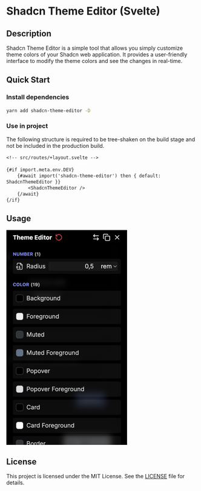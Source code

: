 # Shadcn Theme Editor (Svelte)

## Description
Shadcn Theme Editor is a simple tool that allows you simply customize theme colors of your Shadcn web application.
It provides a user-friendly interface to modify the theme colors and see the changes in real-time.

## Quick Start
### Install dependencies
```bash
yarn add shadcn-theme-editor -D
```
### Use in project
The following structure is required to be tree-shaken on the build stage and not be included in the production build.
```sveltehtml
<!-- src/routes/+layout.svelte -->

{#if import.meta.env.DEV}
	{#await import('shadcn-theme-editor') then { default: ShadcnThemeEditor }}
		<ShadcnThemeEditor />
	{/await}
{/if}
```

## Usage
![alt text](https://github.com/naziks/shadcn-theme-editor/blob/main/docs/images/preview.png?raw=true)


## License
This project is licensed under the MIT License. See the [LICENSE](LICENSE) file for details.
